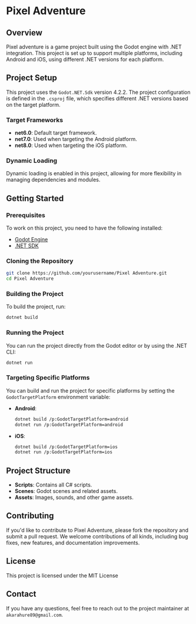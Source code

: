 # Pixel Adventure

## Overview

Pixel adventure is a game project built using the Godot engine with .NET integration. This project is set up to support multiple platforms, including Android and iOS, using different .NET versions for each platform.

## Project Setup

This project uses the `Godot.NET.Sdk` version 4.2.2. The project configuration is defined in the `.csproj` file, which specifies different .NET versions based on the target platform.

### Target Frameworks

- **net6.0**: Default target framework.
- **net7.0**: Used when targeting the Android platform.
- **net8.0**: Used when targeting the iOS platform.

### Dynamic Loading

Dynamic loading is enabled in this project, allowing for more flexibility in managing dependencies and modules.

## Getting Started

### Prerequisites

To work on this project, you need to have the following installed:

- [Godot Engine](https://godotengine.org/download)
- [.NET SDK](https://dotnet.microsoft.com/download)

### Cloning the Repository

```bash
git clone https://github.com/yourusername/Pixel Adventure.git
cd Pixel Adventure
```

### Building the Project

To build the project, run:

```bash
dotnet build
```

### Running the Project

You can run the project directly from the Godot editor or by using the .NET CLI:

```bash
dotnet run
```

### Targeting Specific Platforms

You can build and run the project for specific platforms by setting the `GodotTargetPlatform` environment variable:

- **Android**: 
  ```bash
  dotnet build /p:GodotTargetPlatform=android
  dotnet run /p:GodotTargetPlatform=android
  ```
  
- **iOS**: 
  ```bash
  dotnet build /p:GodotTargetPlatform=ios
  dotnet run /p:GodotTargetPlatform=ios
  ```

## Project Structure

- **Scripts**: Contains all C# scripts.
- **Scenes**: Godot scenes and related assets.
- **Assets**: Images, sounds, and other game assets.

## Contributing

If you'd like to contribute to Pixel Adventure, please fork the repository and submit a pull request. We welcome contributions of all kinds, including bug fixes, new features, and documentation improvements.

## License

This project is licensed under the MIT License

## Contact

If you have any questions, feel free to reach out to the project maintainer at `akarahure89@gmail.com`.
